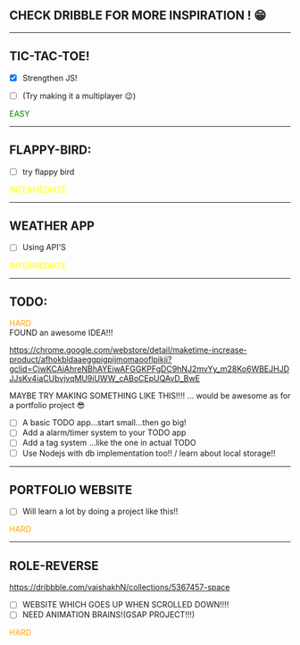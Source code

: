 ## CHECK DRIBBLE FOR MORE INSPIRATION ! 😁
------------------------


## TIC-TAC-TOE!
- [x] Strengthen JS!

- [ ] (Try making it a multiplayer 😉)
  
<div style="color:green">EASY </div>

------------------------

## FLAPPY-BIRD:
- [ ] try flappy bird
<div style="color:YELLOW"> INTERMEDIATE </div>

------------------------

## WEATHER APP
- [ ] Using API'S
<div style="color:YELLOW"> INTERMEDIATE </div>
  
------------------------

## TODO:
<div style="color:orange"> HARD </div>
 FOUND an awesome IDEA!!!
   
   https://chrome.google.com/webstore/detail/maketime-increase-product/afhokbldaaeggpigpijmomaooflpikji?gclid=CjwKCAiAhreNBhAYEiwAFGGKPFgDC9hNJ2mvYy_m28Ko6WBEJHJDJJsKv4iaCUbvjvqMU9iUWW_cABoCEpUQAvD_BwE
  
  MAYBE TRY MAKING SOMETHING LIKE THIS!!!!  ... would be awesome as for a portfolio project 😎

- [ ]  A basic TODO app...start small...then go big!
- [ ] Add a alarm/timer system to your TODO app
- [ ] Add a tag system ...like the one in actual TODO
- [ ] Use Nodejs with db implementation too!! /  learn about local storage!!
  
------------------------

## PORTFOLIO WEBSITE
- [ ] Will learn a lot by doing a project like this!!
<div style="color:orange"> HARD </div>

------------------------
  
## ROLE-REVERSE
https://dribbble.com/vaishakhN/collections/5367457-space
 - [ ] WEBSITE WHICH GOES UP WHEN SCROLLED DOWN!!!!
 - [ ] NEED ANIMATION BRAINS!(GSAP PROJECT!!!)
<div style="color:orange"> HARD </div>


